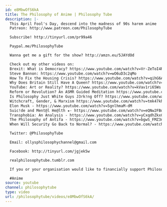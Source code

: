 ```yaml
---
id: e8MbwOfS6kA
title: The Philosophy of Anime | Philosophy Tube
description: |-
  This April Fool's Day, descend into the madness of 90s harem anime
  Patreon: http://www.patreon.com/PhilosophyTube

  Subscribe! http://tinyurl.com/pr99a46

  Paypal.me/PhilosophyTube

  Wanna get me a gift for the show? http://amzn.eu/5JAYdOd

  Check out my other videos on:
  Brexit: What is Democracy? https://www.youtube.com/watch?v=Vr-ZeToI4R8
  Steve Bannon: https://www.youtube.com/watch?v=wO6uD3c2qMo
  How To Fix the Housing Crisis? https://www.youtube.com/watch?v=qihG6AGjkRk
  Why Does Britain Still Have A Queen? https://www.youtube.com/watch?v=x2W7P3wGBI8
  YouTube: Art or Reality? https://www.youtube.com/watch?v=kVav1ri65Ws
  Reform or Revolution? An ASMR Guided Meditation https://www.youtube.com/watch?v=TxAsNEGcgq0
  Is Philosophy Just White Guys J3rk!ng Off? https://www.youtube.com/watch?v=weiz9wbIcGQ
  Witchcraft, Gender, & Marxism https://www.youtube.com/watch?v=tmk47kh7fiE
  Elon Musk - https://www.youtube.com/watch?v=5gnlhmaM-dM
  Suic!de and Ment@l He@lth ★- https://www.youtube.com/watch?v=eQNw2FBdpyE
  Transphobia: An Analysis - https://www.youtube.com/watch?v=yCxqdhZkxCo
  The Philosophy of Antifa - https://www.youtube.com/watch?v=bgwS_FMZ3nQ
  When Will Security Go Back to Normal? - https://www.youtube.com/watch?v=yyzd_a6vLWY

  Twitter: @PhilosophyTube

  Email: ollysphilosophychannel@gmail.com

  Facebook: http://tinyurl.com/jgjek5w

  realphilosophytube.tumblr.com

  If you or your organisation would like to financially support Philosophy Tube in distributing philosophical knowledge to those who might not otherwise have access to it in exchange for credits on the show, please get in touch!

  #Anime
source: youtube
channel: philosophytube
type: video
url: /philosophytube/videos/e8MbwOfS6kA/
---
```

